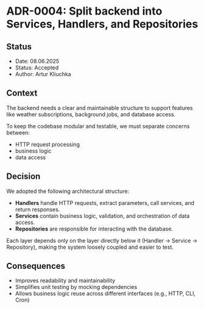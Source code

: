 # ADR-0004: Split backend into Services, Handlers, and Repositories

## Status

- Date: 08.06.2025  
- Status: Accepted  
- Author: Artur Kliuchka

## Context

The backend needs a clear and maintainable structure to support features like weather subscriptions, background jobs, and database access.

To keep the codebase modular and testable, we must separate concerns between:

- HTTP request processing  
- business logic  
- data access

## Decision

We adopted the following architectural structure:

- **Handlers** handle HTTP requests, extract parameters, call services, and return responses.
- **Services** contain business logic, validation, and orchestration of data access.
- **Repositories** are responsible for interacting with the database.

Each layer depends only on the layer directly below it (Handler → Service → Repository), making the system loosely coupled and easier to test.

## Consequences

- Improves readability and maintainability
- Simplifies unit testing by mocking dependencies
- Allows business logic reuse across different interfaces (e.g., HTTP, CLI, Cron)
